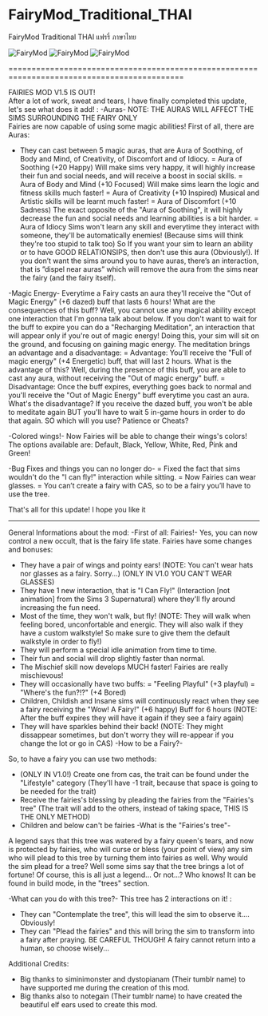 # FairyMod_Traditional_THAI
FairyMod Traditional THAI
แฟรรี่ ภาษาไทย

![FairyMod](https://i.imgur.com/v0KjkjO.png)
![FairyMod](https://i.imgur.com/yeb4ARk.png)
![FairyMod](https://i.imgur.com/ITHNoaT.png)

============================================================================================

   FAIRIES MOD V1.5 IS OUT!  
After a lot of work, sweat and tears, I have finally completed this update, let's see what does it add! :
-Auras-
  NOTE: THE AURAS WILL AFFECT THE SIMS SURROUNDING THE FAIRY ONLY  
Fairies are now capable of using some magic abilities! First of all, there are Auras:
- They can cast between 5 magic auras, that are Aura of Soothing, of Body and Mind, of Creativity, of Discomfort and of Idiocy.
= Aura of Soothing (+20 Happy)
Will make sims very happy, it will highly increase their fun and social needs, and will receive a boost in social skills.
= Aura of Body and Mind (+10 Focused)
Will make sims learn the logic and fitness skills much faster!
= Aura of Creativity (+10 Inspired)
Musical and Artistic skills will be learnt much faster!
= Aura of Discomfort (+10 Sadness)
The exact opposite of the "Aura of Soothing", it will highly decrease the fun and social needs and learning abilities is a bit harder.
= Aura of Idiocy
Sims won't learn any skill and everytime they interact with someone, they'll be automatically enemies! (Because sims will think they're too stupid to talk too) So If you want your sim to learn an ability or to have GOOD RELATIONSIPS, then don't use this aura (Obviously!).
If you don’t want the sims around you to have auras, there’s an interaction, that is ”dispel near auras” which will remove the aura from the sims near the fairy (and the fairy itself).

-Magic Energy-
Everytime a Fairy casts an aura they'll receive the "Out of Magic Energy" (+6 dazed) buff that lasts 6 hours! 
What are the consequences of this buff? Well, you cannot use any magical ability except one interaction that I'm gonna talk about below.
If you don't want to wait for the buff to expire you can do a "Recharging Meditation", an interaction that will appear only if you're out of magic energy! Doing this, your sim will sit on the ground, and focusing on gaining magic energy. 
The meditation brings an advantage and a disadvantage:
= Advantage: You'll receive the "Full of magic energy" (+4 Energetic) buff, that will last 2 hours. What is the advantage of this? Well, during the presence of this buff, you are able to cast any aura, without receiving the "Out of magic energy" buff.
= Disadvantage: Once the buff expires, everything goes back to normal and you'll receive the "Out of Magic Energy" buff everytime you cast an aura. What's the disadvantage? If you receive the dazed buff, you won't be able to meditate again BUT you'll have to wait 5 in-game hours in order to do that again.
SO which will you use? Patience or Cheats? 

-Colored wings!-
Now Fairies will be able to change their wings's colors! The options available are:
Default, Black, Yellow, White, Red, Pink and Green!

-Bug Fixes and things you can no longer do-
= Fixed the fact that sims wouldn't do the "I can fly!" interaction while sitting.
= Now Fairies can wear glasses.
= You can’t create a fairy with CAS, so to be a fairy you’ll have to use the tree.

That's all for this update! I hope you like it 

----------------------------------------------------------

General Informations about the mod:
-First of all: Fairies!-
Yes, you can now control a new occult, that is the fairy life state. Fairies have some changes and bonuses:

- They have a pair of wings and pointy ears! (NOTE: You can't wear hats nor glasses as a fairy. Sorry...) 
(ONLY IN V1.0 YOU CAN'T WEAR GLASSES)
- They have 1 new interaction, that is "I Can Fly!" (Interaction [not animation] from the Sims 3 Supernatural) where they'll fly around increasing the fun need.
- Most of the time, they won't walk, but fly! (NOTE: They will walk when feeling bored, unconfortable and energic. They will also walk if they have a custom walkstyle! So make sure to give them the default walkstyle in order to fly!)
- They will perform a special idle animation from time to time.
- Their fun and social will drop slightly faster than normal.
- The Mischief skill now develops MUCH faster! Fairies are really mischievous!
- They will occasionally have two buffs:
= "Feeling Playful" (+3 playful) 
= "Where's the fun?!?" (+4 Bored)
- Children, Childish and Insane sims will continuously react when they see a fairy receiving the "Wow! A Fairy!" (+6 happy) Buff for 6 hours (NOTE: After the buff expires they will have it again if they see a fairy again)
- They will have sparkles behind their back! (NOTE: They might dissappear sometimes, but don't worry they will re-appear if you change the lot or go in CAS)
-How to be a Fairy?-

So, to have a fairy you can use two methods:

- (ONLY IN V1.0!) Create one from cas, the trait can be found under the "Lifestyle" category (They'll have -1 trait, because that space is going to be needed for the trait)
- Receive the fairies's blessing by pleading the fairies from the "Fairies's tree" (The trait will add to the others, instead of taking space, THIS IS THE ONLY METHOD)
- Children and below can't be fairies
-What is the "Fairies's tree"-

A legend says that this tree was watered by a fairy queen's tears, and now is protected by fairies, who will curse or bless (your point of view) any sim who will plead to this tree by turning them into fairies as well. Why would the sim plead for a tree? Well some sims say that the tree brings a lot of fortune! Of course, this is all just a legend... Or not...? Who knows! 
It can be found in build mode, in the "trees" section.

-What can you do with this tree?-
This tree has 2 interactions on it! :

- They can "Contemplate the tree", this will lead the sim to observe it…. Obviously!
- They can "Plead the fairies" and this will bring the sim to transform into a fairy after praying. BE CAREFUL THOUGH! A fairy cannot return into a human, so choose wisely...

Additional Credits:
- Big thanks to siminimonster and dystopianam (Their tumblr name) to have supported me during the creation of this mod.
- Big thanks also to notegain (Their tumblr name) to have created the beautiful elf ears used to create this mod.


